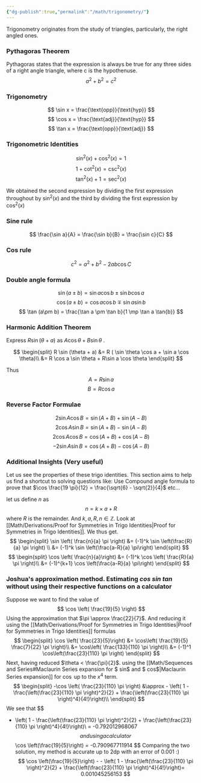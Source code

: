 ```yaml
---
{"dg-publish":true,"permalink":"/math/trigonometry/"}
---
```



Trigonometry originates from the study of triangles, particularly, the right angled ones.

### Pythagoras Theorem

Pythagoras states that the expression is always be true for any three sides of a right angle triangle, where c is the hypothenuse. 
$$
a^2 + b^2 = c^2
$$

### Trigonometry
$$
\sin x = \frac{\text{opp}}{\text{hyp}}
$$
$$
\cos x = \frac{\text{adj}}{\text{hyp}}
$$
$$
\tan x = \frac{\text{opp}}{\text{adj}}
$$
### Trigonometric Identities
$$
\sin^2(x) + \cos^2(x) = 1
$$
$$
1 + \cot^2(x) = \csc^2(x)
$$
$$
\tan^2(x) + 1 = \sec^2(x)
$$

We obtained the second expression by dividing the first expression throughout by $\sin^2(x)$ and the third by dividing the first expression by $\cos^2(x)$ 


### Sine rule
$$
\frac{\sin a}{A} = \frac{\sin b}{B} = \frac{\sin c}{C}
$$

### Cos rule
$$
c^2 = a^2 + b^2 - 2ab \cos C
$$


### Double angle formula

$$
\sin (a \pm b) = \sin a\cos b \pm \sin b \cos a
$$
$$
\cos (a\pm b) = \cos a \cos b  \mp \sin a \sin b
$$
$$
\tan (a\pm b) = \frac{\tan a \pm \tan b}{1 \mp \tan a \tan{b}}
$$

### Harmonic Addition Theorem

Express $R \sin (\theta + a)$ as $A \cos \theta + B \sin \theta$ .

$$
\begin{split}
R \sin (\theta + a) &= R ( \sin \theta \cos a + \sin a \cos \theta)\\
&= R \cos a \sin \theta + R\sin a \cos \theta
\end{split}
$$

Thus
$$
A = R \sin a
$$
$$ 
B = R \cos a
$$
### Reverse Factor Formulae

$$
2 \sin A \cos B = \sin(A+ B) + \sin (A-B)
$$
$$
2 \cos A \sin B = \sin (A+ B) - \sin (A-B)
$$
$$
2 \cos A \cos B = \cos (A + B) + \cos (A-B)
$$
$$
-2 \sin A \sin B = \cos (A+ B) - \cos (A-B)
$$

### Additional Insights (Very useful)

Let us see the properties of these trigo identities.
This section aims to help us find a shortcut to solving questions like: Use Compound angle formula to prove that $\cos \frac{19 \pi}{12} = \frac{\sqrt{6} - \sqrt{2}}{4}$ etc...

let us define $n$ as
$$
n = k \times a + R
$$
where $R$ is the remainder. And $k,a, R, n \in \mathbb{Z}$.
Look at [[Math/Derivations/Proof for Symmetries in Trigo Identities\|Proof for Symmetries in Trigo Identities]]. We thus get.
$$
\begin{split}
\sin \left( \frac{n}{a} \pi \right) &= (-1)^k \sin \left(\frac{R}{a} \pi \right) \\ 
&= (-1)^k \sin \left(\frac{a-R}{a} \pi\right)
\end{split}
$$
$$
\begin{split}
\cos \left( \frac{n}{a}\right) &= (-1)^k \cos \left( \frac{R}{a} \pi \right)\\
&= (-1)^{k+1} \cos \left(\frac{a-R}{a} \pi\right)
\end{split}
$$
### Joshua's approximation method. Estimating $cos$ $sin$ $tan$ without using their respective functions on a calculator 

Suppose we want to find the value of 
$$
\cos \left( \frac{19}{5} \right)
$$
Using the approximation that $\pi \approx \frac{22}{7}$. And reducing it using the [[Math/Derivations/Proof for Symmetries in Trigo Identities\|Proof for Symmetries in Trigo Identities]] formulas
$$
\begin{split}
\cos \left( \frac{23}{5}\right) &= \cos\left( \frac{19}{5} \frac{7}{22} \pi \right)\\
&= \cos\left( \frac{133}{110} \pi \right)\\
&= (-1)^1 \cos\left(\frac{23}{110} \pi \right)
\end{split}
$$
Next, having reduced $\theta < \frac{\pi}{2}$. using the [[Math/Sequences and Series#Maclaurin Series expansion for $ sin$ and $ cos$\|Maclaurin Series expansion]] for $\cos$ up to the $x^4$ term. 
$$
\begin{split}
-\cos \left( \frac{23}{110} \pi \right) &\approx - \left( 1 - \frac{\left(\frac{23}{110} \pi \right)^2}{2} + \frac{\left(\frac{23}{110} \pi \right)^4}{4!}\right)\\
\end{split}
$$
We see that
$$ 
- \left( 1 - \frac{\left(\frac{23}{110} \pi \right)^2}{2} + \frac{\left(\frac{23}{110} \pi \right)^4}{4!}\right)\\ = -0.792012968067
$$
and using a calculator
$$
\cos \left(\frac{19}{5}\right) = -0.790967711914
$$
Comparing the two solution, my method is accurate up to 2dp with an error of $0.001$ :)
$$
\cos \left(\frac{19}{5}\right) - - \left( 1 - \frac{\left(\frac{23}{110} \pi \right)^2}{2} + \frac{\left(\frac{23}{110} \pi \right)^4}{4!}\right)= 0.001045256153
$$